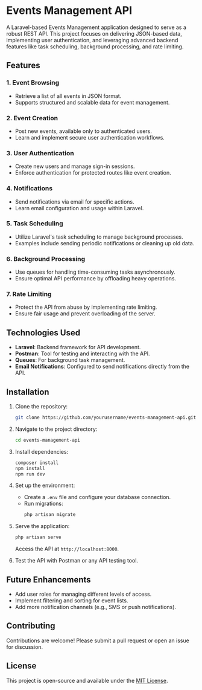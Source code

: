 # Events Management API

A Laravel-based Events Management application designed to serve as a robust REST API. This project focuses on delivering JSON-based data, implementing user authentication, and leveraging advanced backend features like task scheduling, background processing, and rate limiting.

## Features

### 1. **Event Browsing**
   - Retrieve a list of all events in JSON format.
   - Supports structured and scalable data for event management.

### 2. **Event Creation**
   - Post new events, available only to authenticated users.
   - Learn and implement secure user authentication workflows.

### 3. **User Authentication**
   - Create new users and manage sign-in sessions.
   - Enforce authentication for protected routes like event creation.

### 4. **Notifications**
   - Send notifications via email for specific actions.
   - Learn email configuration and usage within Laravel.

### 5. **Task Scheduling**
   - Utilize Laravel's task scheduling to manage background processes.
   - Examples include sending periodic notifications or cleaning up old data.

### 6. **Background Processing**
   - Use queues for handling time-consuming tasks asynchronously.
   - Ensure optimal API performance by offloading heavy operations.

### 7. **Rate Limiting**
   - Protect the API from abuse by implementing rate limiting.
   - Ensure fair usage and prevent overloading of the server.

## Technologies Used

- **Laravel**: Backend framework for API development.
- **Postman**: Tool for testing and interacting with the API.
- **Queues**: For background task management.
- **Email Notifications**: Configured to send notifications directly from the API.

## Installation

1. Clone the repository:
   ```bash
   git clone https://github.com/yourusername/events-management-api.git
   ```

2. Navigate to the project directory:
   ```bash
   cd events-management-api
   ```

3. Install dependencies:
   ```bash
   composer install
   npm install
   npm run dev
   ```

4. Set up the environment:
   - Create a `.env` file and configure your database connection.
   - Run migrations:
     ```bash
     php artisan migrate
     ```

5. Serve the application:
   ```bash
   php artisan serve
   ```
   Access the API at `http://localhost:8000`.

6. Test the API with Postman or any API testing tool.

## Future Enhancements

- Add user roles for managing different levels of access.
- Implement filtering and sorting for event lists.
- Add more notification channels (e.g., SMS or push notifications).

## Contributing
Contributions are welcome! Please submit a pull request or open an issue for discussion.

## License
This project is open-source and available under the [MIT License](LICENSE).

